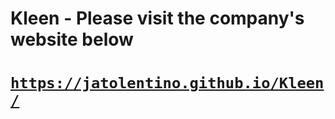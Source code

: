 # Kleen - Please visit the company's website below
# [`https://jatolentino.github.io/Kleen/`](https://jatolentino.github.io/Kleen/)
